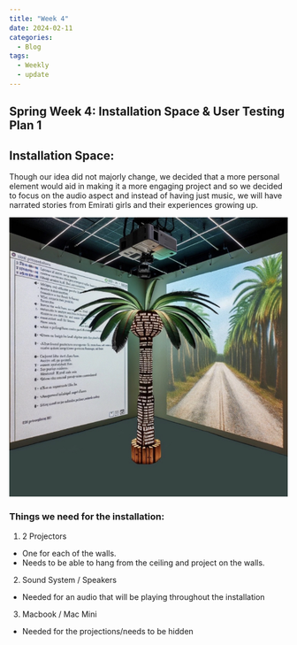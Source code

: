 ```yaml
---
title: "Week 4"
date: 2024-02-11
categories:
  - Blog
tags:
  - Weekly
  - update
---
```


## Spring Week 4: Installation Space & User Testing Plan 1

## Installation Space:

Though our idea did not majorly change, we decided that a more personal element would aid in making it a more engaging project and so we decided to focus on the audio aspect and instead of having just music, we will have narrated stories from Emirati girls and their experiences growing up.


![](/assets/images/aiinstallation.jpg)

### Things we need for the installation:
1. 2 Projectors

* One for each of the walls. 
* Needs to be able to hang from the ceiling and project on the walls.

2. Sound System / Speakers

* Needed for an audio that will be playing throughout the installation


3. Macbook / Mac Mini

* Needed for the projections/needs to be hidden


